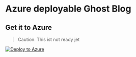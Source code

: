 # Azure deployable Ghost Blog

## Get it to Azure

> Caution: This ist not ready jet

[![Deploy to Azure](https://azuredeploy.net/deploybutton.svg)](https://deploy.azure.com/?repository=https://github.com/kirkone/AzureGhost?ptmpl=parameters.azuredeploy.json)
